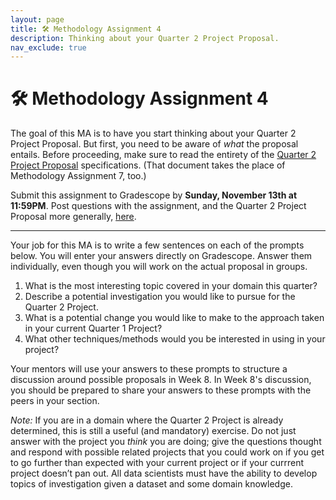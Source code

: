 ```yaml
---
layout: page
title: 🛠 Methodology Assignment 4
description: Thinking about your Quarter 2 Project Proposal.
nav_exclude: true
---
```


# 🛠 Methodology Assignment 4

The goal of this MA is to have you start thinking about your Quarter 2 Project Proposal. But first, you need to be aware of _what_ the proposal entails. Before proceeding, make sure to read the entirety of the [Quarter 2 Project Proposal](../../projects/q2-proposal) specifications. (That document takes the place of Methodology Assignment 7, too.)

Submit this assignment to Gradescope by **Sunday, November 13th at 11:59PM**. Post questions with the assignment, and the Quarter 2 Project Proposal more generally, [here](TODO).

---

Your job for this MA is to write a few sentences on each of the prompts below. You will enter your answers directly on Gradescope. Answer them individually, even though you will work on the actual proposal in groups.

1. What is the most interesting topic covered in your domain this quarter?
1. Describe a potential investigation you would like to pursue for the Quarter 2 Project.
3. What is a potential change you would like to make to the approach taken in your current Quarter 1 Project?
4. What other techniques/methods would you be interested in using in your project?

Your mentors will use your answers to these prompts to structure a discussion around possible proposals in Week 8. In Week 8's discussion, you should be prepared to share your answers to these prompts with the peers in your section.

_Note:_ If you are in a domain where the Quarter 2 Project is already determined, this is still a useful (and mandatory) exercise. Do not just answer with the project you _think_ you are doing; give the questions thought and respond with possible related projects that you could work on if you get to go further than expected with your current project or if your currrent project doesn’t pan out. All data scientists must have the ability to develop topics of investigation given a dataset and some domain knowledge.
